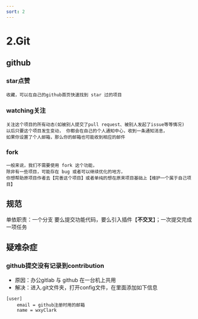```yaml
---
sort: 2
---
```


# 2.Git

## github

### star点赞

    收藏，可以在自己的github首页快速找到 star 过的项目

### watching关注

    关注这个项目的所有动态(如被别人提交了pull request、被别人发起了issue等等情况)
    以后只要这个项目发生变动， 你都会在自己的个人通知中心，收到一条通知消息，
    如果你设置了个人邮箱，那么你的邮箱也可能收到相应的邮件

### fork

    一般来说，我们不需要使用 fork 这个功能，
    除非有一些项目，可能存在 bug 或者可以继续优化的地方，
    你想帮助原项目作者去【完善这个项目】或者单纯的想在原来项目基础上【维护一个属于自己项目】


## 规范

单依职责：一个分支 要么提交功能代码，要么引入插件【**不交叉**】；一次提交完成一项任务


## 疑难杂症

### github提交没有记录到contribution

* 原因：办公gitlab 与 github 在一台机上共用
* 解决：进入.git文件夹，打开config文件，在里面添加如下信息

```gitexclude
[user]
	email = github注册时用的邮箱
	name = wxyClark
```